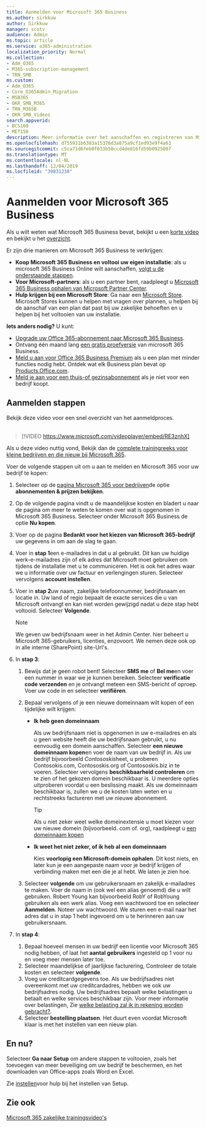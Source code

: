 ```yaml
---
title: Aanmelden voor Microsoft 365 Business
ms.author: sirkkuw
author: Sirkkuw
manager: scotv
audience: Admin
ms.topic: article
ms.service: o365-administration
localization_priority: Normal
ms.collection:
- Adm_O365
- M365-subscription-management
- TRN_SMB
ms.custom:
- Adm_O365
- Core_O365Admin_Migration
- MSB365
- OKR_SMB_M365
- TRN_M365B
- OKR_SMB_Videos
search.appverid:
- BCS160
- MET150
description: Meer informatie over het aanschaffen en registreren van Microsoft 365 Business.
ms.openlocfilehash: d755931b6383a15376d3a875a9cf1ed93e9f4a63
ms.sourcegitcommit: c5ca71d6feb0f033b50ccd4de816fd59b0925007
ms.translationtype: MT
ms.contentlocale: nl-NL
ms.lasthandoff: 12/04/2019
ms.locfileid: "39831238"
---
```

# <a name="sign-up-for-microsoft-365-business"></a>Aanmelden voor Microsoft 365 Business

Als u wilt weten wat Microsoft 365 Business bevat, bekijkt u een [korte video](https://go.microsoft.com/fwlink/?linkid=2109651) en bekijkt u het [overzicht](microsoft-365-business-overview.md).

Er zijn drie manieren om Microsoft 365 Business te verkrijgen:
- **Koop Microsoft 365 Business en voltooi uw eigen installatie**: als u microsoft 365 Business Online wilt aanschaffen, [volgt u de onderstaande stappen](#sign-up-steps).
- **Voor Microsoft-partners**: als u een partner bent, raadpleegt u [Microsoft 365 Business ophalen van Microsoft Partner Center](get-microsoft-365-business.md#get-microsoft-365-business-from-microsoft-partner-center).
- **Hulp krijgen bij een Microsoft Store**: Ga naar een [Microsoft Store](https://go.microsoft.com/fwlink/?linkid=2109652). Microsoft Stores kunnen u helpen met vragen over plannen, u helpen bij de aanschaf van een plan dat past bij uw zakelijke behoeften en u helpen bij het voltooien van uw installatie.

**Iets anders nodig?** U kunt:
- [Upgrade uw Office 365-abonnement naar Microsoft 365 Business](migrate-to-microsoft-365-business.md).
- Ontvang één maand lang [een gratis proefversie](https://go.microsoft.com/fwlink/p/?linkid=2102309) van microsoft 365 Business.
- [Meld u aan voor Office 365 Business Premium](https://go.microsoft.com/fwlink/p/?LinkID=510935) als u een plan met minder functies nodig hebt. Ontdek wat elk Business plan bevat op [Products.Office.com](https://go.microsoft.com/fwlink/?linkid=2109397).
- [Meld je aan voor een thuis-of gezinsabonnement](https://go.microsoft.com/fwlink/?linkid=2109398) als je niet voor een bedrijf koopt. 

## <a name="sign-up-steps"></a>Aanmelden stappen

Bekijk deze video voor een snel overzicht van het aanmeldproces.<br><br>

> [!VIDEO https://www.microsoft.com/videoplayer/embed/RE3znhX] 

Als u deze video nuttig vond, Bekijk dan de [complete trainingreeks voor kleine bedrijven en die nieuw bij Microsoft 365](https://support.office.com/article/6ab4bbcd-79cf-4000-a0bd-d42ce4d12816).

Voer de volgende stappen uit om u aan te melden en Microsoft 365 voor uw bedrijf te kopen:

1. Selecteer op de [pagina Microsoft 365 voor bedrijven](https://go.microsoft.com/fwlink/?linkid=2109654)de optie **abonnementen & prijzen bekijken**. 
2. Op de volgende pagina vindt u de maandelijkse kosten en bladert u naar de pagina om meer te weten te komen over wat is opgenomen in Microsoft 365 Business. Selecteer onder Microsoft 365 Business de optie **Nu kopen**.
3. Voer op de pagina **Bedankt voor het kiezen van Microsoft 365-bedrijf** uw gegevens in om aan de slag te gaan.
4. Voer in **stap 1**een e-mailadres in dat u al gebruikt. Dit kan uw huidige werk-e-mailadres zijn of elk adres dat Microsoft moet gebruiken om tijdens de installatie met u te communiceren. Het is ook het adres waar we u informatie over uw factuur en verlengingen sturen. Selecteer vervolgens **account instellen**.
5. Voer in **stap 2**uw naam, zakelijke telefoonnummer, bedrijfsnaam en locatie in. Uw land of regio bepaalt de exacte services die u van Microsoft ontvangt en kan niet worden gewijzigd nadat u deze stap hebt voltooid. Selecteer **Volgende**.
    > [!NOTE]
    > We geven uw bedrijfsnaam weer in het Admin Center. hier beheert u Microsoft 365-gebruikers, licenties, enzovoort. We nemen deze ook op in alle interne (SharePoint) site-Url's.
6. In **stap 3**:

    1. Bewijs dat je geen robot bent! Selecteer **SMS me** of **Bel me**en voer een nummer in waar we je kunnen bereiken. Selecteer **verificatie code verzenden** en je ontvangt meteen een SMS-bericht of oproep. Voer uw code in en selecteer **verifiëren**.
    2. Bepaal vervolgens of je een nieuwe domeinnaam wilt kopen of een tijdelijke wilt krijgen:

        - **Ik heb geen domeinnaam** 
        
            Als uw bedrijfsnaam niet is opgenomen in uw e-mailadres en als u geen website heeft die uw bedrijfsnaam gebruikt, u nu eenvoudig een domein aanschaffen. Selecteer **een nieuwe domeinnaam kopen**en voer de naam van uw bedrijf in. Als uw bedrijf bijvoorbeeld *Contososkis*heet, u proberen Contosokis.com, Contososkis.org of Contososkis.biz in te voeren. Selecteer vervolgens **beschikbaarheid controleren** om te zien of het gekozen domein beschikbaar is. U meerdere opties uitproberen voordat u een beslissing maakt. Als uw domeinnaam beschikbaar is, zullen we u de kosten laten weten en u rechtstreeks factureren met uw nieuwe abonnement. 
       
            > [!TIP]
            > Als u niet zeker weet welke domeinextensie u moet kiezen voor uw nieuwe domein (bijvoorbeeld. com of. org), raadpleegt u [een domeinnaam kopen](https://go.microsoft.com/fwlink/?linkid=2109700)
        
        - **Ik weet het niet zeker, of ik heb al een domeinnaam** 
        
             Kies **voorlopig een Microsoft-domein ophalen**. Dit kost niets, en later kun je een aangepaste naam voor je bedrijf krijgen of verbinding maken met een die je al hebt. We laten je zien hoe.

    3. Selecteer **volgende** om uw gebruikersnaam en zakelijk e-mailadres te maken. Voer de naam in (ook wel een alias genoemd) die u wilt gebruiken. Robert Young kan bijvoorbeeld RobY of RobYoung gebruiken als een werk alias. Voeg een wachtwoord toe en selecteer **Aanmelden**. Noteer uw wachtwoord. We sturen een e-mail naar het adres dat u in stap 1 hebt ingevoerd om u te herinneren aan uw gebruikersnaam.
7. In **stap 4**: 

    1. Bepaal hoeveel mensen in uw bedrijf een licentie voor Microsoft 365 nodig hebben, of laat het **aantal gebruikers** ingesteld op 1 voor nu en voeg meer mensen later toe. 
    2. Selecteer maandelijkse of jaarlijkse facturering, Controleer de totale kosten en selecteer **volgende**. 
    3. Voeg uw creditcardgegevens toe. Als uw bedrijfsadres niet overeenkomt met uw creditcardadres, hebben we ook uw bedrijfsadres nodig. Uw bedrijfsadres bepaalt welke belastingen u betaalt en welke services beschikbaar zijn. Voor meer informatie over belastingen, Zie [welke belasting zal ik in rekening worden gebracht?](https://go.microsoft.com/fwlink/?linkid=2109701).
    4. Selecteer **bestelling plaatsen**. Het duurt even voordat Microsoft klaar is met het instellen van een nieuw plan.

## <a name="whats-next"></a>En nu?

Selecteer **Ga naar Setup** om andere stappen te voltooien, zoals het toevoegen van meer beveiliging om uw bedrijf te beschermen, en het downloaden van Office-apps zoals Word en Excel.

Zie [instellen](set-up.md)voor hulp bij het instellen van Setup.

## <a name="see-also"></a>Zie ook

[Microsoft 365 zakelijke trainingsvideo's](https://support.office.com/article/6ab4bbcd-79cf-4000-a0bd-d42ce4d12816)
